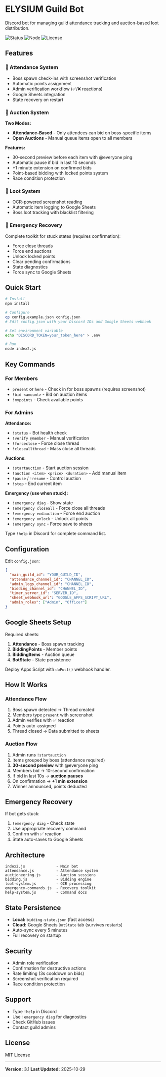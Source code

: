# ELYSIUM Guild Bot

Discord bot for managing guild attendance tracking and auction-based loot distribution.

![Status](https://img.shields.io/badge/status-production-green)
![Node](https://img.shields.io/badge/node-%3E%3D16.0.0-brightgreen)
![License](https://img.shields.io/badge/license-MIT-blue)

## Features

### 🎯 Attendance System
- Boss spawn check-ins with screenshot verification
- Automatic points assignment
- Admin verification workflow (✅/❌ reactions)
- Google Sheets integration
- State recovery on restart

### 🔨 Auction System
**Two Modes:**
- **Attendance-Based** - Only attendees can bid on boss-specific items
- **Open Auctions** - Manual queue items open to all members

**Features:**
- 30-second preview before each item with @everyone ping
- Automatic pause if bid in last 10 seconds
- +1 minute extension on confirmed bids
- Point-based bidding with locked points system
- Race condition protection

### 🎁 Loot System
- OCR-powered screenshot reading
- Automatic item logging to Google Sheets
- Boss loot tracking with blacklist filtering

### 🚨 Emergency Recovery
Complete toolkit for stuck states (requires confirmation):
- Force close threads
- Force end auctions
- Unlock locked points
- Clear pending confirmations
- State diagnostics
- Force sync to Google Sheets

## Quick Start

```bash
# Install
npm install

# Configure
cp config.example.json config.json
# Edit config.json with your Discord IDs and Google Sheets webhook

# Set environment variable
echo "DISCORD_TOKEN=your_token_here" > .env

# Run
node index2.js
```

## Key Commands

### For Members
- `present` or `here` - Check in for boss spawns (requires screenshot)
- `!bid <amount>` - Bid on auction items
- `!mypoints` - Check available points

### For Admins

**Attendance:**
- `!status` - Bot health check
- `!verify @member` - Manual verification
- `!forceclose` - Force close thread
- `!closeallthread` - Mass close all threads

**Auctions:**
- `!startauction` - Start auction session
- `!auction <item> <price> <duration>` - Add manual item
- `!pause` / `!resume` - Control auction
- `!stop` - End current item

**Emergency (use when stuck):**
- `!emergency diag` - Show state
- `!emergency closeall` - Force close all threads
- `!emergency endauction` - Force end auction
- `!emergency unlock` - Unlock all points
- `!emergency sync` - Force save to sheets

Type `!help` in Discord for complete command list.

## Configuration

Edit `config.json`:

```json
{
  "main_guild_id": "YOUR_GUILD_ID",
  "attendance_channel_id": "CHANNEL_ID",
  "admin_logs_channel_id": "CHANNEL_ID",
  "bidding_channel_id": "CHANNEL_ID",
  "timer_server_id": "SERVER_ID",
  "sheet_webhook_url": "GOOGLE_APPS_SCRIPT_URL",
  "admin_roles": ["Admin", "Officer"]
}
```

## Google Sheets Setup

Required sheets:
1. **Attendance** - Boss spawn tracking
2. **BiddingPoints** - Member points
3. **BiddingItems** - Auction queue
4. **BotState** - State persistence

Deploy Apps Script with `doPost()` webhook handler.

## How It Works

### Attendance Flow
1. Boss spawn detected → Thread created
2. Members type `present` with screenshot
3. Admin verifies with ✅ reaction
4. Points auto-assigned
5. Thread closed → Data submitted to sheets

### Auction Flow
1. Admin runs `!startauction`
2. Items grouped by boss (attendance required)
3. **30-second preview** with @everyone ping
4. Members bid → 10-second confirmation
5. If bid in last 10s → **auction pauses**
6. On confirmation → **+1 min extension**
7. Winner announced, points deducted

## Emergency Recovery

If bot gets stuck:
1. `!emergency diag` - Check state
2. Use appropriate recovery command
3. Confirm with ✅ reaction
4. State auto-saves to Google Sheets

## Architecture

```
index2.js              - Main bot
attendance.js          - Attendance system
auctioneering.js       - Auction sessions
bidding.js             - Bidding engine
loot-system.js         - OCR processing
emergency-commands.js  - Recovery toolkit
help-system.js         - Command docs
```

## State Persistence

- **Local:** `bidding-state.json` (fast access)
- **Cloud:** Google Sheets `BotState` tab (survives restarts)
- Auto-sync every 5 minutes
- Full recovery on startup

## Security

- Admin role verification
- Confirmation for destructive actions
- Rate limiting (3s cooldown on bids)
- Screenshot verification required
- Race condition protection

## Support

- Type `!help` in Discord
- Use `!emergency diag` for diagnostics
- Check GitHub issues
- Contact guild admins

## License

MIT License

---

**Version:** 3.1
**Last Updated:** 2025-10-29
